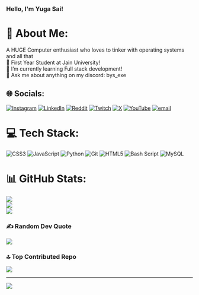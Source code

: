 ### Hello, I'm Yuga Sai!


# 💫 About Me:
A HUGE Computer enthusiast who loves to tinker with operating systems and all that<br>🔭 First Year Student at Jain University!<br>🌱 I’m currently learning Full stack development!<br>💬 Ask me about anything on my discord: bys_exe


## 🌐 Socials:
[![Instagram](https://img.shields.io/badge/Instagram-%23E4405F.svg?logo=Instagram&logoColor=white)](https://instagram.com/yugasai3) [![LinkedIn](https://img.shields.io/badge/LinkedIn-%230077B5.svg?logo=linkedin&logoColor=white)](https://linkedin.com/in/batchu-yuga-sai-68418136b) [![Reddit](https://img.shields.io/badge/Reddit-%23FF4500.svg?logo=Reddit&logoColor=white)](https://reddit.com/user/bys_exe) [![Twitch](https://img.shields.io/badge/Twitch-%239146FF.svg?logo=Twitch&logoColor=white)](https://twitch.tv/bys_exe) [![X](https://img.shields.io/badge/X-black.svg?logo=X&logoColor=white)](https://x.com/bys__exe) [![YouTube](https://img.shields.io/badge/YouTube-%23FF0000.svg?logo=YouTube&logoColor=white)](https://youtube.com/@bys_exe) [![email](https://img.shields.io/badge/Email-D14836?logo=gmail&logoColor=white)](mailto:batchuyugasai@gmail.com) 

# 💻 Tech Stack:
![CSS3](https://img.shields.io/badge/css3-%231572B6.svg?style=for-the-badge&logo=css3&logoColor=white) ![JavaScript](https://img.shields.io/badge/javascript-%23323330.svg?style=for-the-badge&logo=javascript&logoColor=%23F7DF1E) ![Python](https://img.shields.io/badge/python-3670A0?style=for-the-badge&logo=python&logoColor=ffdd54) ![Git](https://img.shields.io/badge/git-%23F05033.svg?style=for-the-badge&logo=git&logoColor=white) ![HTML5](https://img.shields.io/badge/html5-%23E34F26.svg?style=for-the-badge&logo=html5&logoColor=white) ![Bash Script](https://img.shields.io/badge/bash_script-%23121011.svg?style=for-the-badge&logo=gnu-bash&logoColor=white) ![MySQL](https://img.shields.io/badge/mysql-4479A1.svg?style=for-the-badge&logo=mysql&logoColor=white)
# 📊 GitHub Stats:
![](https://github-readme-stats.vercel.app/api?username=bys-exe&theme=discord_old_blurple&hide_border=true&include_all_commits=true&count_private=true)<br/>
![](https://nirzak-streak-stats.vercel.app/?user=bys-exe&theme=discord_old_blurple&hide_border=true)<br/>
![](https://github-readme-stats.vercel.app/api/top-langs/?username=bys-exe&theme=discord_old_blurple&hide_border=true&include_all_commits=true&count_private=true&layout=compact)

### ✍️ Random Dev Quote
![](https://quotes-github-readme.vercel.app/api?type=horizontal&theme=dark)

### 🔝 Top Contributed Repo
![](https://github-contributor-stats.vercel.app/api?username=bys-exe&limit=5&theme=discord_old_blurple&combine_all_yearly_contributions=true)

---
[![](https://visitcount.itsvg.in/api?id=bys-exe&icon=0&color=0)](https://visitcount.itsvg.in)

<!-- Proudly created with GPRM ( https://gprm.itsvg.in ) -->
